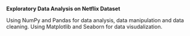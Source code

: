 **Exploratory Data Analysis on Netflix Dataset**


Using NumPy and Pandas for data analysis, data manipulation and data cleaning.
Using Matplotlib and Seaborn for data visudalization.
